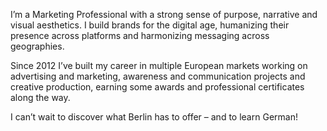 
I’m a Marketing Professional with a strong sense of purpose, narrative and visual aesthetics. I build brands for the digital age, humanizing their presence across platforms and harmonizing messaging across geographies.

Since 2012 I’ve built my career in multiple European markets working on advertising and marketing, awareness and communication projects and creative production, earning some awards and professional certificates along the way.

I can’t wait to discover what Berlin has to offer – and to learn German!
